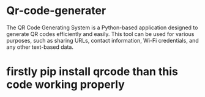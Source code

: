 # Qr-code-generater
The QR Code Generating System is a Python-based application designed to generate QR codes efficiently and easily. This tool can be used for various purposes, such as sharing URLs, contact information, Wi-Fi credentials, and any other text-based data.

# firstly pip install qrcode than this code working properly
